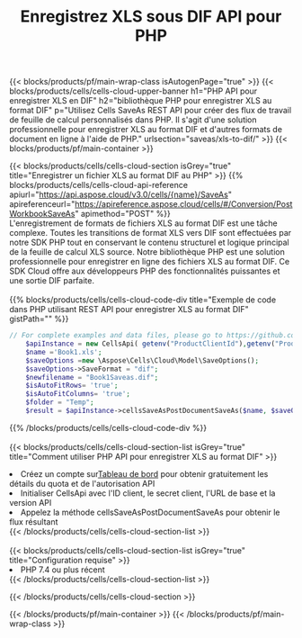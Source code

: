 ﻿---
title:  Enregistrez XLS sous DIF API pour PHP
description:  Utilisation du SDK Cloud Aspose.Cells pour PHP pour enregistrer le fichier au format XLS en tant que fichier au format DIF.
url: /fr/php/saveas/xls-to-dif/
---
{{< blocks/products/pf/main-wrap-class isAutogenPage="true" >}}
{{< blocks/products/cells/cells-cloud-upper-banner h1="PHP API pour enregistrer XLS en DIF" h2="bibliothèque PHP pour enregistrer XLS au format DIF" p="Utilisez Cells SaveAs REST API pour créer des flux de travail de feuille de calcul personnalisés dans PHP. Il s\'agit d\'une solution professionnelle pour enregistrer XLS au format DIF et d\'autres formats de document en ligne à l\'aide de PHP." urlsection="saveas/xls-to-dif/" >}}
{{< blocks/products/pf/main-container >}}

{{< blocks/products/cells/cells-cloud-section isGrey="true" title="Enregistrer un fichier XLS au format DIF au PHP" >}}
{{% blocks/products/cells/cells-cloud-api-reference apiurl="https://api.aspose.cloud/v3.0/cells/{name}/SaveAs" apireferenceurl="https://apireference.aspose.cloud/cells/#/Conversion/PostWorkbookSaveAs" apimethod="POST" %}}
<br/>
L'enregistrement de formats de fichiers XLS au format DIF est une tâche complexe. Toutes les transitions de format XLS vers DIF sont effectuées par notre SDK PHP tout en conservant le contenu structurel et logique principal de la feuille de calcul XLS source. Notre bibliothèque PHP est une solution professionnelle pour enregistrer en ligne des fichiers XLS au format DIF. Ce SDK Cloud offre aux développeurs PHP des fonctionnalités puissantes et une sortie DIF parfaite.
<br/>
<br/>
{{% blocks/products/cells/cells-cloud-code-div title="Exemple de code dans PHP utilisant REST API pour enregistrer XLS au format DIF" gistPath="" %}}
  
```php
// For complete examples and data files, please go to https://github.com/aspose-cells-cloud/aspose-cells-cloud-php/
    $apiInstance = new CellsApi( getenv("ProductClientId"),getenv("ProductClientSecret") );
    $name ='Book1.xls';
    $saveOptions =new \Aspose\Cells\Cloud\Model\SaveOptions();
    $saveOptions->SaveFormat = "dif";
    $newfilename = "Book1Saveas.dif";
    $isAutoFitRows= 'true';
    $isAutoFitColumns= 'true';
    $folder = "Temp";
    $result = $apiInstance->cellsSaveAsPostDocumentSaveAs($name, $saveOptions, $newfilename,$isAutoFitRows, $isAutoFitColumns, $folder);
```
  
{{% /blocks/products/cells/cells-cloud-code-div %}}
<br/>
<br/>
{{< blocks/products/cells/cells-cloud-section-list isGrey="true" title="Comment utiliser PHP API pour enregistrer XLS au format DIF" >}}
<li> Créez un compte sur<a href="https://dashboard.aspose.cloud/">Tableau de bord</a> pour obtenir gratuitement les détails du quota et de l'autorisation API</li>
<li>Initialiser CellsApi avec l'ID client, le secret client, l'URL de base et la version API</li>
<li>Appelez la méthode cellsSaveAsPostDocumentSaveAs pour obtenir le flux résultant</li>
{{< /blocks/products/cells/cells-cloud-section-list >}}
<br/>
<br/>
{{< blocks/products/cells/cells-cloud-section-list isGrey="true" title="Configuration requise" >}}
<li>PHP 7.4 ou plus récent</li>
{{< /blocks/products/cells/cells-cloud-section-list >}}

{{< /blocks/products/cells/cells-cloud-section >}}

{{< /blocks/products/pf/main-container >}}
{{< /blocks/products/pf/main-wrap-class >}}
